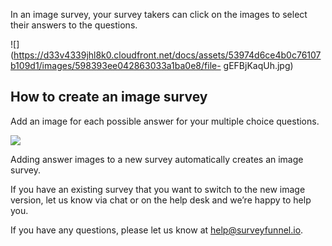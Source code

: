 In an image survey, your survey takers can click on the images to select their
answers to the questions.

![](https://d33v4339jhl8k0.cloudfront.net/docs/assets/53974d6ce4b0c76107b109d1/images/598393ee042863033a1ba0e8/file-
gEFBjKaqUh.jpg)

## How to create an image survey

Add an image for each possible answer for your multiple choice questions.

![](https://d33v4339jhl8k0.cloudfront.net/docs/assets/53974d6ce4b0c76107b109d1/images/598397de042863033a1ba10e/file-9TfuN0sifB.png)

Adding answer images to a new survey automatically creates an image survey.

If you have an existing survey that you want to switch to the new image
version, let us know via chat or on the help desk and we’re happy to help you.

If you have any questions, please let us know at
[help@surveyfunnel.io](mailto:mailto:help@surveyfunnel.io).

